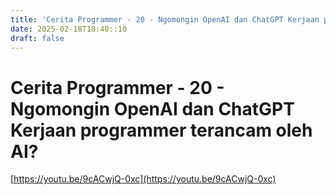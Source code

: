 ```yaml
---
title: 'Cerita Programmer - 20 - Ngomongin OpenAI dan ChatGPT Kerjaan programmer terancam oleh AI?'
date: 2025-02-18T18:40::10
draft: false
---
```


# Cerita Programmer - 20 - Ngomongin OpenAI dan ChatGPT Kerjaan programmer terancam oleh AI?

[https://youtu.be/9cACwjQ-0xc](https://youtu.be/9cACwjQ-0xc)
